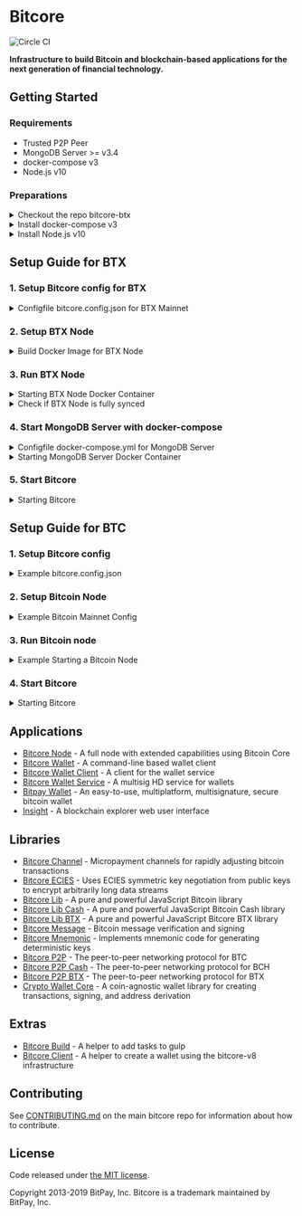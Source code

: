 # Bitcore
![Circle CI](https://circleci.com/gh/bitpay/bitcore/tree/master.svg?style=shield)

**Infrastructure to build Bitcoin and blockchain-based applications for the next generation of financial technology.**

## Getting Started

### Requirements

- Trusted P2P Peer
- MongoDB Server >= v3.4
- docker-compose v3
- Node.js v10

### Preparations

<details>
<summary>Checkout the repo bitcore-btx</summary>
<br>
  
```sh
git clone https://github.com/dalijolijo/bitcore-btx.git
cd bitcore-btx
git checkout master
npm install [--unsafe-perm]
```

</details>

<details>
<summary>Install docker-compose v3</summary>
<br>

```sh
./install_docker.sh
```

</details>

<details>
<summary>Install Node.js v10</summary>
<br>

```sh
curl -sL https://deb.nodesource.com/setup_10.x | sudo -E bash -
apt-get install nodejs
```

</details>

## Setup Guide for BTX

### 1. Setup Bitcore config for BTX

<details>
<summary>Configfile bitcore.config.json for BTX Mainnet</summary>
<br>

```json
{
  "bitcoreNode": {
    "chains": {
      "BTX": {
        "mainnet": {
          "parentChain": "BTC",
          "forkHeight": 492820,
          "trustedPeers": [
            {
              "host": "127.0.0.1",
              "port": 40008
            }
          ],
          "rpc": {
            "host": "127.0.0.1",
            "port": 40009,
            "username": "username",
            "password": "password"
          }
        }
      }
    }
  }
}
```

</details>

### 2. Setup BTX Node

<details>
<summary>Build Docker Image for BTX Node</summary>

```sh
cd bitcore-btx/docker-bitcored
docker build -t dalijolijo/bitcored:<VERSION> .
# Example for VERSION 0.15.2.1
docker build -t dalijolijo/bitcored:0.15.2.1 .
```

</details>

### 3. Run BTX Node

<details>
<summary>Starting BTX Node Docker Container</summary>

```sh
cd bitcore-btx/docker-bitcored
docker run --rm --name bitcored -v /home/.bitcore:/data -d -p 40008:40008 -p 40009:40009 dalijolijo/bitcored:<VERSION> -rpcuser=<USER> -rpcpassword=<PWD>
# Example for VERSION 0.15.2.1
docker run --rm --name bitcored -v /home/.bitcore:/data -d -p 40008:40008 -p 40009:40009 dalijolijo/bitcored:0.15.2.1 -rpcuser=btx -rpcpassword=btx
```

</details>

<details>
<summary>Check if BTX Node is fully synced</summary>

```sh
docker logs --tail 30 bitcored
```

</details>

### 4. Start MongoDB Server with docker-compose

<details>
<summary>Configfile docker-compose.yml for MongoDB Server</summary>
<br>

```yml
version: '3'
services:
  database:
    image: mongo:3.4-jessie
    ports:
    - 27017:27017
    volumes:
    - /data/db:/data/db
```

</details>

<details>
<summary>Starting MongoDB Server Docker Container</summary>
<br>

```sh
cd bitcore-btx
docker-compose up -d
docker-compose logs
```

</details>

### 5. Start Bitcore

<details>
<summary>Starting Bitcore</summary>
<br>
  
```sh
npm run node
```

</details>

## Setup Guide for BTC

### 1. Setup Bitcore config

<details>
<summary>Example bitcore.config.json</summary>
<br>

```json
{
  "bitcoreNode": {
    "chains": {
      "BTC": {
        "mainnet": {
          "chainSource": "p2p",
          "trustedPeers": [
            {
              "host": "127.0.0.1",
              "port": 20008
            }
          ],
          "rpc": {
            "host": "127.0.0.1",
            "port": 20009,
            "username": "username",
            "password": "password"
          }
        },
        "regtest": {
          "chainSource": "p2p",
          "trustedPeers": [
            {
              "host": "127.0.0.1",
              "port": 20020
            }
          ],
          "rpc": {
            "host": "127.0.0.1",
            "port": 20021,
            "username": "username",
            "password": "password"
          }
        }
      },
      "BCH": {
        "mainnet": {
          "parentChain": "BTC",
          "forkHeight": 478558,
          "trustedPeers": [
            {
              "host": "127.0.0.1",
              "port": 30008
            }
          ],
          "rpc": {
            "host": "127.0.0.1",
            "port": 30009,
            "username": "username",
            "password": "password"
          }
        },
        "regtest": {
          "chainSource": "p2p",
          "trustedPeers": [
            {
              "host": "127.0.0.1",
              "port": 30020
            }
          ],
          "rpc": {
            "host": "127.0.0.1",
            "port": 30021,
            "username": "username",
            "password": "password"
          }
        }
      },
      "BTX": {
        "mainnet": {
          "parentChain": "BTC",
          "forkHeight": 492820,
          "trustedPeers": [
            {
              "host": "127.0.0.1",
              "port": 40008
            }
          ],
          "rpc": {
            "host": "127.0.0.1",
            "port": 40009,
            "username": "username",
            "password": "password"
          }
        },
        "regtest": {
          "chainSource": "p2p",
          "trustedPeers": [
            {
              "host": "127.0.0.1",
              "port": 40020
            }
          ],
          "rpc": {
            "host": "127.0.0.1",
            "port": 40021,
            "username": "username",
            "password": "password"
          }
        }
      }
    }
  }
}
```

</details>

### 2. Setup Bitcoin Node

<details>
<summary>Example Bitcoin Mainnet Config</summary>

```sh
whitelist=127.0.0.1
txindex=0
listen=1
server=1
irc=1
upnp=1

# Make sure port & rpcport matches the
# bitcore.config.json ports for BTC mainnet

# if using Bitcoin Core v0.17+ prefix
# [main]

port=20008
rpcport=20009
rpcallowip=127.0.0.1

rpcuser=username
rpcpassword=password
```

</details>

### 3. Run Bitcoin node

<details>
<summary>Example Starting a Bitcoin Node</summary>

```sh
# Path to your bitcoin application and path to the config above
/Applications/Bitcoin-Qt.app/Contents/MacOS/Bitcoin-Qt -datadir=/Users/username/blockchains/bitcoin-core/networks/mainnet/
```

</details>

### 4. Start Bitcore

<details>
<summary>Starting Bitcore</summary>
<br>
  
```sh
npm run node
```

</details>

## Applications

- [Bitcore Node](packages/bitcore-node) - A full node with extended capabilities using Bitcoin Core
- [Bitcore Wallet](packages/bitcore-wallet) - A command-line based wallet client
- [Bitcore Wallet Client](packages/bitcore-wallet-client) - A client for the wallet service
- [Bitcore Wallet Service](packages/bitcore-wallet-service) - A multisig HD service for wallets
- [Bitpay Wallet](https://github.com/bitpay/copay) - An easy-to-use, multiplatform, multisignature, secure bitcoin wallet
- [Insight](packages/insight) - A blockchain explorer web user interface

## Libraries

- [Bitcore Channel](https://github.com/bitpay/bitcore-channel) - Micropayment channels for rapidly adjusting bitcoin transactions
- [Bitcore ECIES](https://github.com/bitpay/bitcore-ecies) - Uses ECIES symmetric key negotiation from public keys to encrypt arbitrarily long data streams
- [Bitcore Lib](packages/bitcore-lib) - A pure and powerful JavaScript Bitcoin library
- [Bitcore Lib Cash](packages/bitcore-lib-cash) - A pure and powerful JavaScript Bitcoin Cash library
- [Bitcore Lib BTX](packages/bitcore-lib-btx) - A pure and powerful JavaScript Bitcore BTX library
- [Bitcore Message](https://github.com/bitpay/bitcore-message) - Bitcoin message verification and signing
- [Bitcore Mnemonic](packages/bitcore-mnemonic) - Implements mnemonic code for generating deterministic keys
- [Bitcore P2P](packages/bitcore-p2p) - The peer-to-peer networking protocol for BTC
- [Bitcore P2P Cash](packages/bitcore-p2p-cash) - The peer-to-peer networking protocol for BCH
- [Bitcore P2P BTX](packages/bitcore-p2p-btx) - The peer-to-peer networking protocol for BTX
- [Crypto Wallet Core](packages/crypto-wallet-core) - A coin-agnostic wallet library for creating transactions, signing, and address derivation

## Extras

- [Bitcore Build](packages/bitcore-build) - A helper to add tasks to gulp
- [Bitcore Client](packages/bitcore-client) - A helper to create a wallet using the bitcore-v8 infrastructure

## Contributing

See [CONTRIBUTING.md](https://github.com/bitpay/bitcore/blob/master/Contributing.md) on the main bitcore repo for information about how to contribute.

## License

Code released under [the MIT license](https://github.com/bitpay/bitcore/blob/master/LICENSE).

Copyright 2013-2019 BitPay, Inc. Bitcore is a trademark maintained by BitPay, Inc.
